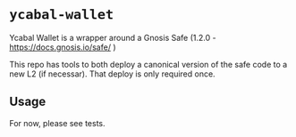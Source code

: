 # `ycabal-wallet`

Ycabal Wallet is a wrapper around a Gnosis Safe (1.2.0 - https://docs.gnosis.io/safe/ )

This repo has tools to both deploy a canonical version of the safe code to a new L2 (if necessar).
That deploy is only required once.

## Usage

For now, please see tests.
